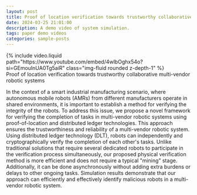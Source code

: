 ```yaml
---
layout: post
title: Proof of location verification towards trustworthy collaborative multi-vendor robotic systems
date: 2024-03-25 21:01:00
description: A demo video of system simulation.
tags: paper demo videos
categories: sample-posts
---
```



<div class="col-sm mt-3 mt-md-0">
        {% include video.liquid path="https://www.youtube.com/embed/4wlbOghx54o?si=GEmouInUA0Tg5aiR" class="img-fluid rounded z-depth-1" %}
</div>
<div class="caption">
    Proof of location verification towards trustworthy collaborative multi-vendor robotic systems
</div>

In the context of a smart industrial manufacturing scenario, where autonomous mobile robots (AMRs) from different manufacturers operate in shared environments, it is important to establish a method for verifying the integrity of the robots. To address this issue, we propose a novel framework for verifying the completion of tasks in multi-vendor robotic systems using proof-of-location and distributed ledger technologies. This approach ensures the trustworthiness and reliability of a multi-vendor robotic system. Using distributed ledger technology (DLT), robots can independently and cryptographically verify the completion of each other's tasks. Unlike traditional solutions that require several dedicated robots to participate in the verification process simultaneously, our proposed physical verification method is more efficient and does not require a typical "mining" stage. Additionally, it can be done asynchronously without adding extra burdens or delays to other ongoing tasks. Simulation results demonstrate that our approach can efficiently and effectively identify malicious robots in a multi-vendor robotic system.
